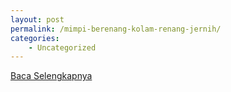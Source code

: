 ```yaml
---
layout: post
permalink: /mimpi-berenang-kolam-renang-jernih/
categories:
    - Uncategorized
---
```


[Baca Selengkapnya](/08)
